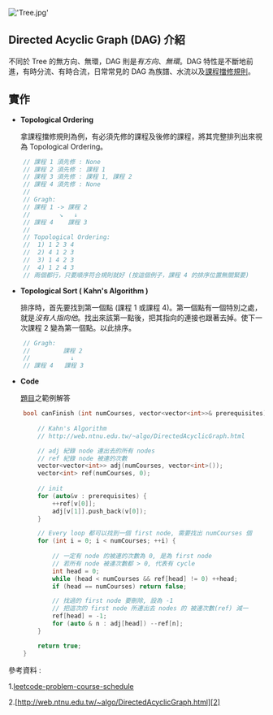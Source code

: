 !['Tree.jpg'](https://junye1993.github.io/image/Tree.jpg)

## Directed Acyclic Graph (DAG) 介紹

不同於 Tree 的無方向、無環，DAG 則是*有方向*、*無環*。DAG 特性是不斷地前進，有時分流、有時合流，日常常見的 DAG 為族譜、水流以及[課程擋修規則][1]。

## 實作

- **Topological Ordering**

    拿課程擋修規則為例，有必須先修的課程及後修的課程，將其完整排列出來視為 Topological Ordering。

``` c++
    // 課程 1 須先修 : None
    // 課程 2 須先修 : 課程 1
    // 課程 3 須先修 : 課程 1, 課程 2
    // 課程 4 須先修 : None
    // 
    // Gragh:
    // 課程 1 -> 課程 2
    //        ↘   ↓
    // 課程 4    課程 3
    //
    // Topological Ordering:
    //  1) 1 2 3 4
    //  2) 4 1 2 3
    //  3) 1 4 2 3
    //  4) 1 2 4 3
    // 兩個都行，只要順序符合規則就好 (按這個例子，課程 4 的排序位置無關緊要)
```

- **Topological Sort ( Kahn's Algorithm  )**

    排序時，首先要找到第一個點 (課程 1 或課程 4)。第一個點有一個特別之處，就是*沒有人指向他*。找出來該第一點後，把其指向的連接也跟著去掉。使下一次課程 2 變為第一個點。以此排序。

```c++
    // Gragh:
    //         課程 2
    //           ↓
    // 課程 4   課程 3
```

- **Code**

    [題目][1]之範例解答

``` c++
    bool canFinish (int numCourses, vector<vector<int>>& prerequisites) {
        
        // Kahn's Algorithm
        // http://web.ntnu.edu.tw/~algo/DirectedAcyclicGraph.html

        // adj 紀錄 node 連出去的所有 nodes
        // ref 紀錄 node 被連的次數
        vector<vector<int>> adj(numCourses, vector<int>());
        vector<int> ref(numCourses, 0);
        
        // init
        for (auto&v : prerequisites) {
            ++ref[v[0]];
            adj[v[1]].push_back(v[0]);
        }

        // Every loop 都可以找到一個 first node, 需要找出 numCourses 個
        for (int i = 0; i < numCourses; ++i) {
            
            // 一定有 node 的被連的次數為 0, 是為 first node
            // 若所有 node 被連次數都 > 0, 代表有 cycle
            int head = 0;
            while (head < numCourses && ref[head] != 0) ++head;
            if (head == numCourses) return false;

            // 找過的 first node 要刪除, 設為 -1
            // 把這次的 first node 所連出去 nodes 的 被連次數(ref) 減一
            ref[head] = -1;
            for (auto & n : adj[head]) --ref[n];
        }

        return true;
    }
```

參考資料 :

1.[leetcode-problem-course-schedule][1]

2.[http://web.ntnu.edu.tw/~algo/DirectedAcyclicGraph.html][2]

[1]: https://leetcode.com/problems/course-schedule/
[2]: http://web.ntnu.edu.tw/~algo/DirectedAcyclicGraph.html